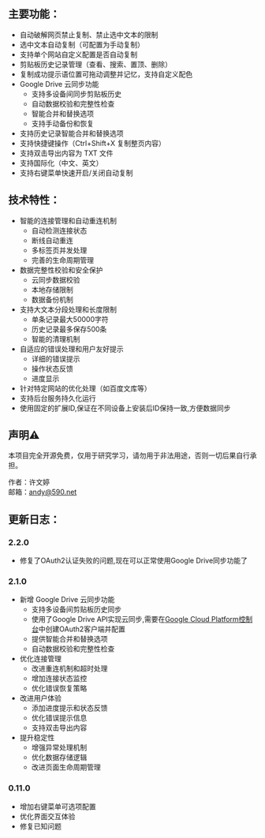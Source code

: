 ## 主要功能：  
* 自动破解网页禁止复制、禁止选中文本的限制
* 选中文本自动复制（可配置为手动复制）
* 支持单个网站自定义配置是否自动复制
* 剪贴板历史记录管理（查看、搜索、置顶、删除）
* 复制成功提示语位置可拖动调整并记忆，支持自定义配色
* Google Drive 云同步功能
  - 支持多设备间同步剪贴板历史
  - 自动数据校验和完整性检查
  - 智能合并和替换选项
  - 支持手动备份和恢复
* 支持历史记录智能合并和替换选项
* 支持快捷键操作（Ctrl+Shift+X 复制整页内容）
* 支持双击导出内容为 TXT 文件
* 支持国际化（中文、英文）
* 支持右键菜单快速开启/关闭自动复制

## 技术特性：
* 智能的连接管理和自动重连机制
  - 自动检测连接状态
  - 断线自动重连
  - 多标签页并发处理
  - 完善的生命周期管理
* 数据完整性校验和安全保护
  - 云同步数据校验
  - 本地存储限制
  - 数据备份机制
* 支持大文本分段处理和长度限制
  - 单条记录最大50000字符
  - 历史记录最多保存500条
  - 智能的清理机制
* 自适应的错误处理和用户友好提示
  - 详细的错误提示
  - 操作状态反馈
  - 进度显示
* 针对特定网站的优化处理（如百度文库等）
* 支持后台服务持久化运行
* 使用固定的扩展ID,保证在不同设备上安装后ID保持一致,方便数据同步

## 声明⚠️
本项目完全开源免费，仅用于研究学习，请勿用于非法用途，否则一切后果自行承担。

作者：许文婷  
邮箱：andy@590.net

## 更新日志： 
### 2.2.0
* 修复了OAuth2认证失败的问题,现在可以正常使用Google Drive同步功能了

### 2.1.0
* 新增 Google Drive 云同步功能
  - 支持多设备间剪贴板历史同步
  - 使用了Google Drive API实现云同步,需要在[Google Cloud Platform控制台](https://console.cloud.google.com/)中创建OAuth2客户端并配置
  - 提供智能合并和替换选项
  - 自动数据校验和完整性检查
* 优化连接管理
  - 改进重连机制和超时处理
  - 增加连接状态监控
  - 优化错误恢复策略
* 改进用户体验
  - 添加进度提示和状态反馈
  - 优化错误提示信息
  - 支持双击导出内容
* 提升稳定性
  - 增强异常处理机制
  - 优化数据存储逻辑
  - 改进页面生命周期管理

### 0.11.0
* 增加右键菜单可选项配置
* 优化界面交互体验
* 修复已知问题 